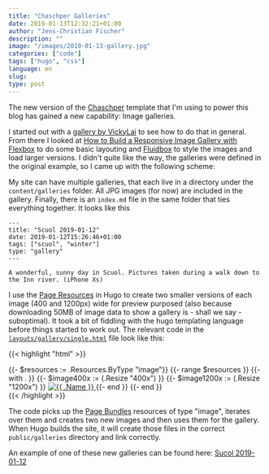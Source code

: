 ```yaml
---
title: "Chaschper Galleries"
date: 2019-01-13T12:32:21+01:00
author: "Jens-Christian Fischer"
description: ""
image: "/images/2019-01-13-gallery.jpg"
categories: ["code"]
tags: ["hugo", "css"]
language: en
slug:
type: post
---
```


The new version of the [Chaschper](https://github.com/jcfischer/hugo-chaschper) template that I'm
using to power this blog has gained a new capability: Image galleries.

I started out with a [gallery by VickyLai](https://github.com/vickylai/hugo-theme-sam/blob/master/layouts/gallery/list.html) to see how to do that in 
general. From there I looked at [How to Build a Responsive Image Gallery with Flexbox](https://www.taniarascia.com/how-to-build-a-responsive-image-gallery-with-flexbox/) to do
some basic layouting and [Fluidbox](https://github.com/terrymun/Fluidbox) to style the images and load larger versions.
I didn't quite like the way, the galleries were defined in the original
example, so I came up with the following scheme:

My site can have multiple galleries, that each live in a directory under the `content/galleries` 
folder. All JPG images (for now) are included in the gallery. Finally, there is an `index.md`
file in the same folder that ties everything together. It looks like this

    ---
    title: "Scuol 2019-01-12"
    date: 2019-01-12T15:26:46+01:00
    tags: ["scuol", "winter"]
    type: "gallery"
    ---
    
    A wonderful, sunny day in Scuol. Pictures taken during a walk down to the Inn river. (iPhone Xs)

I use the [Page Resources](https://gohugo.io/content-management/page-resources/) in Hugo to create two smaller versions of each image (400 and 1200px) wide
for preview purposed (also because downloading 50MB of image data to show a gallery is - shall we
say - suboptimal). It took a bit of fiddling with the hugo templating language before things started to
work out. The relevant code in the [`layouts/gallery/single.html`](https://github.com/jcfischer/hugo-chaschper/blob/master/layouts/gallery/single.html) file look like this:

{{< highlight "html" >}}
    <div class="photo-grid">
    {{- $resources := .Resources.ByType "image"}}
    {{- range $resources }}
    {{- with . }}
        {{- $image400x := (.Resize "400x") }}
        {{- $image1200x := (.Resize "1200x") }}
        <a href="{{ $image1200x.RelPermalink }}" title="" class="photo-cell">
          <img src="{{ $image400x.RelPermalink }}"  alt="{{ .Name }}" title="" />
        </a>
    {{- end }}
    {{- end }}
    </div>
{{< /highlight >}}    

The code picks up the [Page Bundles](https://gohugo.io/content-management/page-bundles/) resources of 
type "image", iterates
over them and creates two new images and then uses them for the gallery. 
When Hugo builds the site, it will create those files
in the correct `public/galleries` directory and link correctly.

An example of one of these new galleries can be found here: [Sucol 2019-01-12](/galleries/2019-01-12/)

